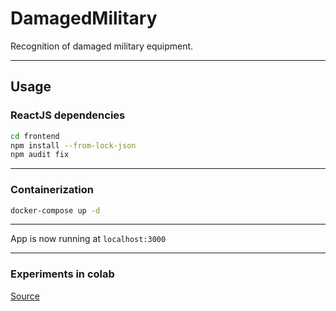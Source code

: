 # DamagedMilitary

Recognition of damaged military equipment.
***

## Usage
### ReactJS dependencies
```bash
cd frontend
npm install --from-lock-json
npm audit fix
```
***

### Containerization
```bash
docker-compose up -d
```
***

App is now running at `localhost:3000`
***

### Experiments in colab
[Source](https://colab.research.google.com/drive/1t70NOYaR5DRppaLEF2uHqKh_YP7z8v90)

